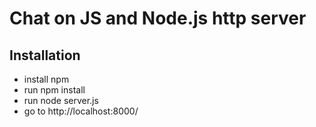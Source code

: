 # Chat on JS and Node.js http server

## Installation

* install npm
* run npm install
* run node server.js
* go to http://localhost:8000/